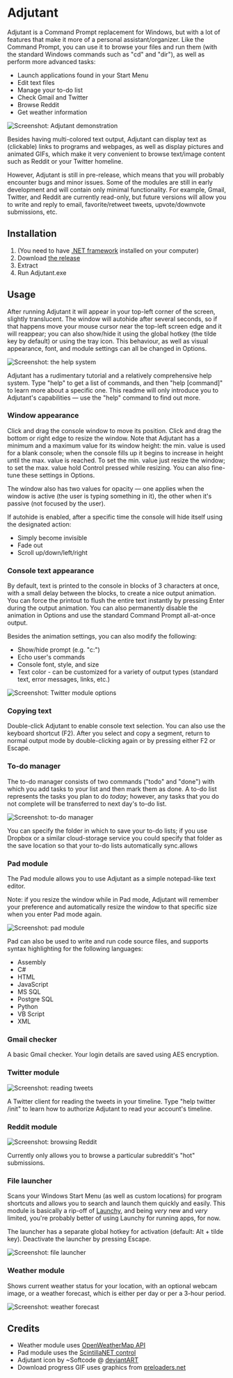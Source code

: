 Adjutant
========

Adjutant is a Command Prompt replacement for Windows, but with a lot of features that make it more of a personal assistant/organizer. Like the Command Prompt, you can use it to browse your files and run them (with the standard Windows commands such as "cd" and "dir"), as well as perform more advanced tasks:

- Launch applications found in your Start Menu
- Edit text files
- Manage your to-do list
- Check Gmail and Twitter
- Browse Reddit
- Get weather information

![Screenshot: Adjutant demonstration](https://raw.githubusercontent.com/Winterstark/Adjutant/master/Adjutant%20demo.gif)

Besides having multi-colored text output, Adjutant can display text as (clickable) links to programs and webpages, as well as display pictures and animated GIFs, which make it very convenient to browse text/image content such as Reddit or your Twitter homeline.

However, Adjutant is still in pre-release, which means that you will probably encounter bugs and minor issues. Some of the modules are still in early development and will contain only minimal functionality. For example, Gmail, Twitter, and Reddit are currently read-only, but future versions will allow you to write and reply to email, favorite/retweet tweets, upvote/downvote submissions, etc.


Installation
--------------

1. (You need to have [.NET framework](http://www.microsoft.com/en-us/download/details.aspx?id=30653) installed on your computer)
2. Download [the release](https://github.com/Winterstark/Adjutant/releases)
3. Extract
4. Run Adjutant.exe


Usage
-------

After running Adjutant it will appear in your top-left corner of the screen, slightly translucent. The window will autohide after several seconds, so if that happens move your mouse cursor near the top-left screen edge and it will reappear; you can also show/hide it using the global hotkey (the tilde key by default) or using the tray icon. This behaviour, as well as visual appearance, font, and module settings can all be changed in Options.

![Screenshot: the help system](http://i.imgur.com/hXsYQyt.png)

Adjutant has a rudimentary tutorial and a relatively comprehensive help system. Type "help" to get a list of commands, and then "help [command]" to learn more about a specific one. This readme will only introduce you to Adjutant's capabilities — use the "help" command to find out more.

### Window appearance

Click and drag the console window to move its position. Click and drag the bottom or right edge to resize the window. Note that Adjutant has a minimum and a maximum value for its window height: the min. value is used for a blank console; when the console fills up it begins to increase in height until the max. value is reached. To set the min. value just resize the window; to set the max. value hold Control pressed while resizing. You can also fine-tune these settings in Options.

The window also has two values for opacity — one applies when the window is active (the user is typing something in it), the other when it's passive (not focused by the user).

If autohide is enabled, after a specific time the console will hide itself using the designated action: 

* Simply become invisible
* Fade out
* Scroll up/down/left/right

### Console text appearance

By default, text is printed to the console in blocks of 3 characters at once, with a small delay between the blocks, to create a nice output animation. You can force the printout to flush the entire text instantly by pressing Enter during the output animation. You can also permanently disable the animation in Options and use the standard Command Prompt all-at-once output.

Besides the animation settings, you can also modify the following:

* Show/hide prompt (e.g. "c:\")
* Echo user's commands
* Console font, style, and size
* Text color - can be customized for a variety of output types (standard text, error messages, links, etc.)

![Screenshot: Twitter module options](http://i.imgur.com/IatvqEO.png)

### Copying text

Double-click Adjutant to enable console text selection. You can also use the keyboard shortcut (F2). After you select and copy a segment, return to normal output mode by double-clicking again or by pressing either F2 or Escape.

### To-do manager

The to-do manager consists of two commands ("todo" and "done") with which you add tasks to your list and then mark them as done. A to-do list represents the tasks you plan to do *today*; however, any tasks that you do not complete will be transferred to next day's to-do list.

![Screenshot: to-do manager](http://i.imgur.com/7ysNc9C.png)

You can specify the folder in which to save your to-do lists; if you use Dropbox or a similar cloud-storage service you could specify that folder as the save location so that your to-do lists automatically sync.allows

### Pad module

The Pad module allows you to use Adjutant as a simple notepad-like text editor.

Note: if you resize the window while in Pad mode, Adjutant will remember your preference and automatically resize the window to that specific size when you enter Pad mode again.

![Screenshot: pad module](http://i.imgur.com/ex0WhFo.png)

Pad can also be used to write and run code source files, and supports syntax highlighting for the following languages:

* Assembly
* C#
* HTML
* JavaScript
* MS SQL
* Postgre SQL
* Python
* VB Script
* XML

### Gmail checker

A basic Gmail checker. Your login details are saved using AES encryption.

### Twitter module

![Screenshot: reading tweets](http://i.imgur.com/TSrL8lf.png)

A Twitter client for reading the tweets in your timeline. Type "help twitter /init" to learn how to authorize Adjutant to read your account's timeline.

### Reddit module

![Screenshot: browsing Reddit](http://i.imgur.com/z7DZfVY.png)

Currently only allows you to browse a particular subreddit's "hot" submissions.

### File launcher

Scans your Windows Start Menu (as well as custom locations) for program shortcuts and allows you to search and launch them quickly and easily. This module is basically a rip-off of [Launchy](http://www.launchy.net/), and being *very* new and *very* limited, you're probably better of using Launchy for running apps, for now.

The launcher has a separate global hotkey for activation (default: Alt + tilde key). Deactivate the launcher by pressing Escape.

![Screenshot: file launcher](http://i.imgur.com/z13jKxP.png) 

### Weather module

Shows current weather status for your location, with an optional webcam image, or a weather forecast, which is either per day or per a 3-hour period.

![Screenshot: weather forecast](http://i.imgur.com/TmaBKXg.png)


Credits
--------------
* Weather module uses [OpenWeatherMap API](http://openweathermap.org/)
* Pad module uses the [ScintillaNET control](https://scintillanet.codeplex.com/)
* Adjutant icon by ~Softcode @ [deviantART](http://www.deviantart.com/art/Deep-Blue-Console-69538223)
* Download progress GIF uses graphics from [preloaders.net](http://preloaders.net/)